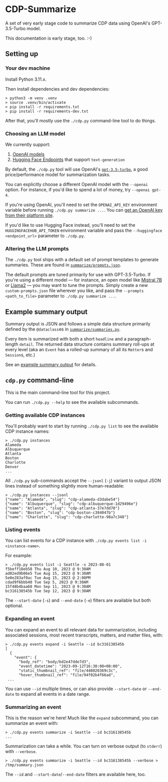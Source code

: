 # CDP-Summarize

A set of very early stage code to summarize CDP data using OpenAI's GPT-3.5-Turbo model.

This documentation is early stage, too. :-)

## Setting up

### Your dev machine

Install Python 3.11.x.

Then install dependencies and dev dependencies:

```console
> python3 -m venv .venv
> source .venv/bin/activate
> pip install -r requirements.txt
> pip install -r requirements-dev.txt
```

After that, you'll mostly use the `./cdp.py` command-line tool to do things.

### Choosing an LLM model

We currently support:

1. [OpenAI models](https://platform.openai.com/docs/models)
2. [Hugging Face Endpoints](https://huggingface.co/inference-endpoints) that support `text-generation`

By default, the `./cdp.py` tool will use OpenAI's [`gpt-3.5-turbo`](https://platform.openai.com/docs/models/gpt-3-5), a good price/performance model for summarization tasks.

You can explicitly choose a different OpenAI model with the `--openai` option. For instance, if you'd like to spend a lot of money, try `--openai gpt-4`.

If you're using OpenAI, you'll need to set the `OPENAI_API_KEY` environment variable before running `./cdp.py summarize ...`. You can [get an OpenAI key from their platform site](https://platform.openai.com/).

If you'd like to use Hugging Face instead, you'll need to set the `HUGGINGFACEHUB_API_TOKEN` environment variable and pass the `--huggingface <endpoint_url>` parameter to `./cdp.py`.

### Altering the LLM prompts

The `./cdp.py` tool ships with a default set of prompt templates to generate summaries. These are found in [`summarize/prompts.json`](./summarize/prompts.json).

The default prompts are tuned primarily for use with GPT-3.5-Turbo. If you're using a different model &mdash; for instance, an open model like [Mistral 7B](https://huggingface.co/mistralai/Mistral-7B-v0.1) or [Llama2](https://huggingface.co/meta-llama) &mdash; you may want to tune the prompts. Simply create a new `custom-prompts.json` file wherever you like, and pass the `--prompts <path_to_file>` parameter to `./cdp.py summarize ...`.

## Example summary output

Summary output is JSON and follows a simple data structure primarily defined by the `@dataclass`es in [`summarize/summaries.py`](./summarize/summaries.py).

Every item is summarized with both a short `headline` and a paragraph-length `detail`. The returned data structure contains summary roll-ups at every level (aka an `Event` has a rolled-up summary of all its `Matter`s and `Session`s, etc.)

See an [example summary output](./example-summary.json) for details.

## `cdp.py` command-line

This is the main command-line tool for this project.

You can run `./cdp.py --help` to see the available subcommands.

### Getting available CDP instances

You'll probably want to start by running `./cdp.py list` to see the available CDP instance names:

```console
> ./cdp.py instances
Alameda
Albuquerque
Atlanta
Boston
Charlotte
Denver
...
```

All `./cdp.py` sub-commands accept the `--jsonl` (`-j`) variant to output JSON lines instead of something slightly more human-readable:

```console
> ./cdp.py instances --jsonl
{"name": "Alameda", "slug": "cdp-alameda-d3dabe54"}
{"name": "Albuquerque", "slug": "cdp-albuquerque-1d29496e"}
{"name": "Atlanta", "slug": "cdp-atlanta-37e7dd70"}
{"name": "Boston", "slug": "cdp-boston-c384047b"}
{"name": "Charlotte", "slug": "cdp-charlotte-98a7c348"}
```

### Listing events

You can list events for a CDP instance with `./cdp.py events list -i <instance-name>`.

For example:

```console
> ./cdp.py events list -i Seattle -s 2023-08-01
f5beff18eb58 Thu Aug 10, 2023 @ 9:30AM
ad02ed9b06e5 Tue Aug 15, 2023 @ 9:30AM
5e0e283af0ac Tue Aug 15, 2023 @ 2:00PM
cdad9f6bbb40 Tue Sep 5, 2023 @ 9:30AM
15f48b4baa68 Mon Sep 11, 2023 @ 9:30AM
bc316138545b Tue Sep 12, 2023 @ 9:30AM
```

The `--start-date` (`-s`) and `--end-date` (`-e`) filters are available but both optional.

### Expanding an event

You can expand an event to all relevant data for summarization, including associated sessions, most recent transcripts, matters, and matter files, with:

```console
> ./cdp.py events expand -i Seattle --id bc316138545b
[
  {
    "event": {
      "body_ref": "body/bd2e47dde7d3",
      "event_datetime": "2023-09-12T16:30:00+00:00",
      "static_thumbnail_ref": "file/448020369c3c",
      "hover_thumbnail_ref": "file/94f02b4f66ad",
 ...
```

You can use `--id` multiple times, or can also provide `--start-date` or `--end-date` to expand all events in a date range.

### Summarizing an event

This is the reason we're here! Much like the `expand` subcommand, you can summarize an event with:

```console
> ./cdp.py events summarize -i Seattle --id bc316138545b
...
```

Summarization can take a while. You can turn on verbose output (to `stderr`) with `--verbose`.

```
> ./cdp.py events summarize -i Seattle --id bc316138545b --verbose > /tmp/summary.json
```

The `--id` and `--start-date`/`--end-date` filters are available here, too.

